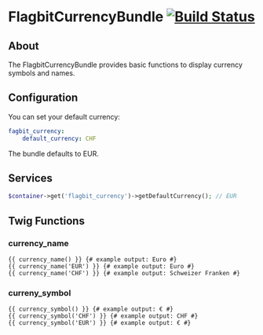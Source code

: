 # FlagbitCurrencyBundle [![Build Status](https://travis-ci.org/Flagbit/FlagbitCurrencyBundle.svg?branch=master)](https://travis-ci.org/Flagbit/FlagbitCurrencyBundle)

## About

The FlagbitCurrencyBundle provides basic functions to display currency symbols and names.

## Configuration

You can set your default currency:

```yaml
fagbit_currency:
    default_currency: CHF
```

The bundle defaults to EUR.

## Services

```php
$container->get('flagbit_currency')->getDefaultCurrency(); // EUR
```

## Twig Functions

### currency_name

```twig
{{ currency_name() }} {# example output: Euro #}
{{ currency_name('EUR') }} {# example output: Euro #}
{{ currency_name('CHF') }} {# example output: Schweizer Franken #}
```

### curreny_symbol

```twig
{{ currency_symbol() }} {# example output: € #}
{{ currency_symbol('CHF') }} {# example output: CHF #}
{{ currency_symbol('EUR') }} {# example output: € #}
```
